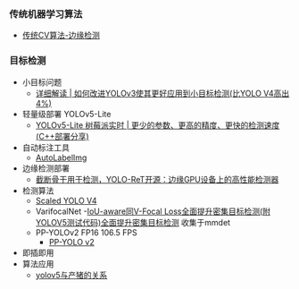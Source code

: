 ### 传统机器学习算法
- [传统CV算法-边缘检测](source/CV/source/传统CV/cv_1.md)
### 目标检测
- 小目标问题
    - [详细解读 | 如何改进YOLOv3使其更好应用到小目标检测(比YOLO V4高出4%)](https://mp.weixin.qq.com/s?__biz=MzU5OTA2Mjk5Mw==&mid=2247491053&idx=1&sn=58fac845ce9fee45205404b35c526c42&chksm=febbfd53c9cc744551b6a5998f0960dbe0ba172943873a1bec35a95c6d2ff20e6ffbbcca7f7b&scene=178&cur_album_id=2089479685876269057#rd)
- 轻量级部署 YOLOv5-Lite
    - [YOLOv5-Lite 树莓派实时 | 更少的参数、更高的精度、更快的检测速度(C++部署分享)](https://mp.weixin.qq.com/s?__biz=MzU5OTA2Mjk5Mw==&mid=2247491133&idx=1&sn=94a2b59dd52e09105e50c66eb46e1f9d&chksm=febbfe83c9cc77952731c5a950bffa360dfc8baa700203899032800ebdb1524adc96efd68dd8&scene=178&cur_album_id=2089479685876269057#rd)
- 自动标注工具
    - [AutoLabelImg](https://github.com/ppogg/AutoLabelImg)
- 边缘检测部署
    - [截断骨干用于检测，YOLO-ReT开源：边缘GPU设备上的高性能检测器](https://github.com/prakharg24/yoloret)
- 检测算法
    - [Scaled YOLO V4](https://github.com/WongKinYiu/PyTorch_YOLOv4)
    - VarifocalNet
        -[IoU-aware同V-Focal Loss全面提升密集目标检测(附YOLOV5测试代码)全面提升密集目标检测](https://github.com/hyz-xmaster/VarifocalNet) 收集于mmdet
    - PP-YOLOv2 FP16 106.5 FPS
        - [PP-YOLO v2](https://github.com/PaddlePaddle/PaddleDetection)
- 即插即用
- 算法应用
    - [yolov5与产猪的关系  ](https://mp.weixin.qq.com/s/2yP7ZDRBsAQoTQjNDaIATw)